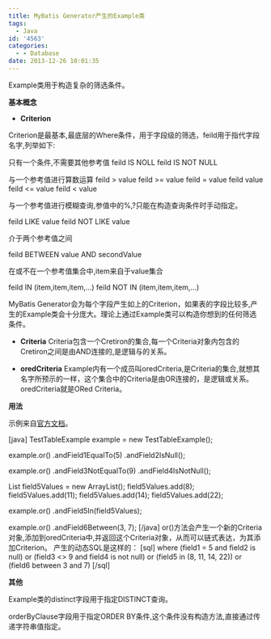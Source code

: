 ```yaml
---
title: MyBatis Generator产生的Example类
tags:
  - Java
id: '4563'
categories:
  - - Database
date: 2013-12-26 10:01:35
---
```


Example类用于构造复杂的筛选条件。
<!-- more -->
**基本概念**

*   **Criterion**

Criterion是最基本,最底层的Where条件，用于字段级的筛选，feild用于指代字段名字,列举如下:

只有一个条件,不需要其他参考值
feild IS NOLL 
feild IS NOT NULL

与一个参考值进行算数运算
feild > value
feild >= value
feild = value
feild value
feild <= value
feild < value

与一个参考值进行模糊查询,参值中的%,?只能在构造查询条件时手动指定。

feild LIKE value
feild NOT LIKE value

介于两个参考值之间

feild BETWEEN value AND secondValue

在或不在一个参考值集合中,item来自于value集合

feild IN (item,item,item,...)
feild NOT IN (item,item,item,...)

MyBatis Generator会为每个字段产生如上的Criterion，如果表的字段比较多,产生的Example类会十分庞大。理论上通过Example类可以构造你想到的任何筛选条件。

*   **Criteria**
Criteria包含一个Cretiron的集合,每一个Criteria对象内包含的Cretiron之间是由AND连接的,是逻辑与的关系。

*   **oredCriteria**
Example内有一个成员叫oredCriteria,是Criteria的集合,就想其名字所预示的一样，这个集合中的Criteria是由OR连接的，是逻辑或关系。oredCriteria就是ORed Criteria。

**用法**

示例来自[官方文档](http://mybatis.org/generator/generatedobjects/exampleClassUsage.html)。

\[java\]
TestTableExample example = new TestTableExample();

 example.or()
 .andField1EqualTo(5)
 .andField2IsNull();

 example.or()
 .andField3NotEqualTo(9)
 .andField4IsNotNull();

 List<Integer> field5Values = new ArrayList<Integer>();
 field5Values.add(8);
 field5Values.add(11);
 field5Values.add(14);
 field5Values.add(22);

 example.or()
 .andField5In(field5Values);

 example.or()
 .andField6Between(3, 7);
\[/java\]
or()方法会产生一个新的Criteria对象,添加到oredCriteria中,并返回这个Criteria对象，从而可以链式表达，为其添加Criterion。
产生的动态SQL是这样的：
\[sql\]
where (field1 = 5 and field2 is null)
 or (field3 <> 9 and field4 is not null)
 or (field5 in (8, 11, 14, 22))
 or (field6 between 3 and 7)
\[/sql\]

**其他**

Example类的distinct字段用于指定DISTINCT查询。

orderByClause字段用于指定ORDER BY条件,这个条件没有构造方法,直接通过传递字符串值指定。